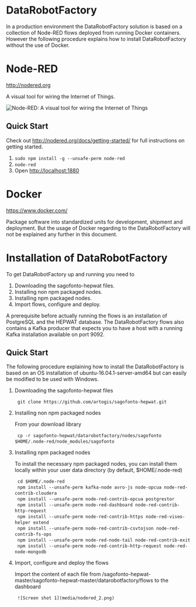 # DataRobotFactory

In a production environment the DataRobotFactory solution is based on a collection of Node-RED flows deployed from running Docker containers. However the following procedure explains how to install DataRobotFactory without the use of Docker.

# Node-RED

http://nodered.org

A visual tool for wiring the Internet of Things.

![Node-RED: A visual tool for wiring the Internet of Things](http://nodered.org/images/node-red-screenshot.png)

## Quick Start

Check out http://nodered.org/docs/getting-started/ for full instructions on getting
started.

1. `sudo npm install -g --unsafe-perm node-red`
2. `node-red`
3. Open <http://localhost:1880>

# Docker

https://www.docker.com/

Package software into standardized units for development, shipment and deployment. But the usage of Docker regarding to the DataRobotFactory will not be explained any further in this document.

# Installation of DataRobotFactory

To get DataRobotFactory up and running you need to
   1. Downloading the sagofonto-hepwat files.
   2. Installing non npm packaged nodes.
   3. Installing npm packaged nodes.
   4. Import flows, configure and deploy.

A prerequisite before actually running the flows is an installation of PostgreSQL and the HEPWAT database. The DataRobotFactory flows also contains a Kafka producer that expects you to have a host with a running Kafka installation available on port 9092.

## Quick Start

The following procedure explaining how to install the DataRobotFactory is based on an OS installation of ubuntu-16.04.1-server-amd64 but can easily be modified to be used with Windows.

1. Downloading the sagofonto-hepwat files

        git clone https://github.com/artogis/sagofonto-hepwat.git

2. Installing non npm packaged nodes
   
   From your download library

        cp -r sagofonto-hepwat/datarobotfactory/nodes/sagofonto $HOME/.node-red/node_modules/sagofonto

3. Installing npm packaged nodes

   To install the necessary npm packaged nodes, you can install them locally within your user data directory (by default, $HOME/.node-red)

        cd $HOME/.node-red
        npm install --unsafe-perm kafka-node avro-js node-opcua node-red-contrib-cloudera
        npm install --unsafe-perm node-red-contrib-opcua postgrestor
        npm install --unsafe-perm node-red-dashboard node-red-contrib-http-request 
        npm install --unsafe-perm node-red-contrib-https node-red-viseo-helper extend
        npm install --unsafe-perm node-red-contrib-csvtojson node-red-contrib-fs-ops
        npm install --unsafe-perm node-red-node-tail node-red-contrib-exit
        npm install --unsafe-perm node-red-contrib-http-request node-red-node-mongodb

4. Import, configure and deploy the flows

   Import the content of each file from /sagofonto-hepwat-master/sagofonto-hepwat-master/datarobotfactory/flows to the dashboard

        ![Screen shot 1](media/nodered_2.png)